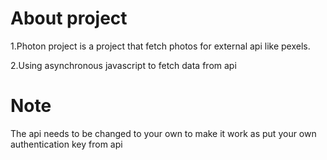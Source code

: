 # About project
1.Photon project is a project that fetch photos for external api like pexels.

2.Using asynchronous javascript to fetch data from api 
# Note
The api needs to be changed to your own to make it work as put your own authentication key from api

